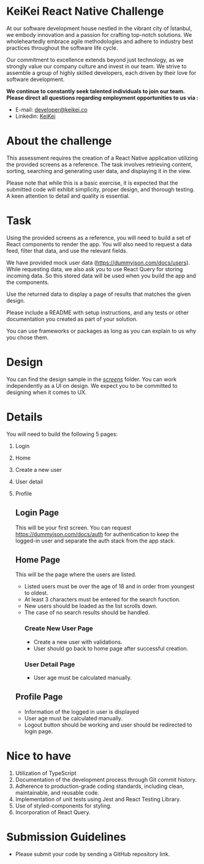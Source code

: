 # KeiKei React Native Challenge

At our software development house nestled in the vibrant city of İstanbul, we embody innovation and a passion for crafting top-notch solutions. We wholeheartedly embrace agile methodologies and adhere to industry best practices throughout the software life cycle.

Our commitment to excellence extends beyond just technology, as we strongly value our company culture and invest in our team. We strive to assemble a group of highly skilled developers, each driven by their love for software development.

**We continue to constantly seek talented individuals to join our team. Please direct all questions regarding employment opportunities to us via :**

- E-mail: [developer@keikei.co](mailto:developer@keikei.co)
- Linkedin: [KeiKei](https://www.linkedin.com/company/keikeico/)

# About the challenge

This assessment requires the creation of a React Native application utilizing the provided screens as a reference. The task involves retrieving content, sorting, searching and generating user data, and displaying it in the view.

Please note that while this is a basic exercise, it is expected that the submitted code will exhibit simplicity, proper design, and thorough testing. A keen attention to detail and quality is essential.

# Task

Using the provided screens as a reference, you will need to build a set of React components to render the app. You will also need to request a data feed, filter that data, and use the relevant fields.

We have provided mock user data (https://dummyjson.com/docs/users). While requesting data, we also ask you to use React Query for storing incoming data. So this stored data will be used when you build the app and the components.

Use the returned data to display a page of results that matches the given design.

Please include a README with setup instructions, and any tests or other documentation you created as part of your solution.

You can use frameworks or packages as long as you can explain to us why you chose them.

# Design

You can find the design sample in the [_screens_](/screens) folder. You can work independently as a UI on design. We expect you to be committed to designing when it comes to UX.

# Details

You will need to build the following 5 pages:

1. Login
2. Home
3. Create a new user
4. User detail
5. Profile

   ## Login Page

   This will be your first screen. You can request https://dummyjson.com/docs/auth for authentication to keep the logged-in user and separate the auth stack from the app stack.

   ## Home Page

   This will be the page where the users are listed.

   - Listed users must be over the age of 18 and in order from youngest to oldest.
   - At least 3 characters must be entered for the search function.
   - New users should be loaded as the list scrolls down.
   - The case of no search results should be handled.
     ### Create New User Page
     - Create a new user with validations.
     - User should go back to home page after successful creation.
     ### User Detail Page
     - User age must be calculated manually.

   ## Profile Page

   - Information of the logged in user is displayed
   - User age must be calculated manually.
   - Logout button should be working and user should be redirected to login page.

# Nice to have

1. Utilization of TypeScript
2. Documentation of the development process through Git commit history.
3. Adherence to production-grade coding standards, including clean, maintainable, and reusable code.
4. Implementation of unit tests using Jest and React Testing Library.
5. Use of styled-components for styling.
6. Incorporation of React Query.

# Submission Guidelines

- Please submit your code by sending a GitHub repository link.
